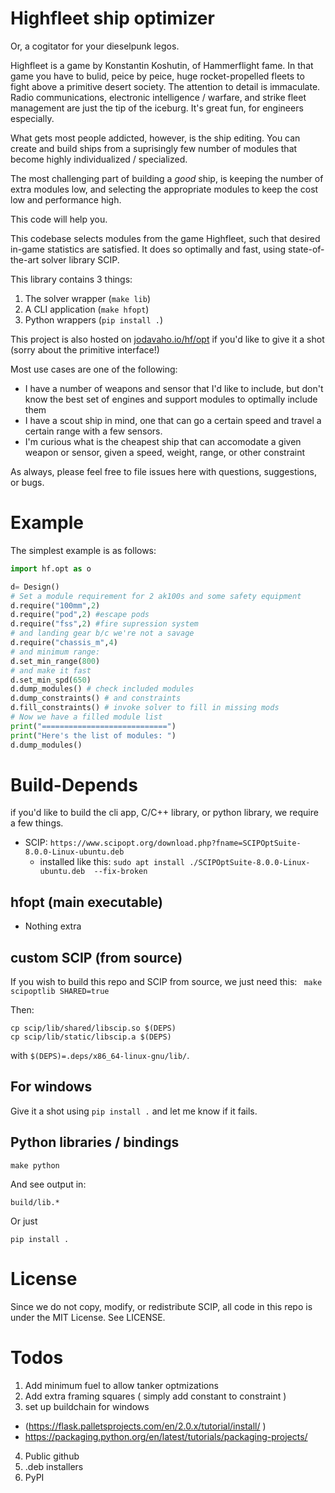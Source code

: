 # Highfleet ship optimizer

Or, a cogitator for your dieselpunk legos.

Highfleet is a game by Konstantin Koshutin, of Hammerflight fame. In that game
you have to bulid, peice by peice, huge rocket-propelled fleets to fight above
a primitive desert society. 
The attention to detail is immaculate. Radio communications, electronic
intelligence / warfare, and strike fleet management are just the tip of the
iceburg. It's great fun, for engineers especially. 

What gets most people addicted, however, is the ship editing. You can create
and build ships from a suprisingly few number of modules that become highly
individualized / specialized. 

The most challenging part of building a *good* ship, is keeping the number of
extra modules low, and selecting the appropriate modules to keep the cost low
and performance high. 

This code will help you.

This codebase selects modules from the game Highfleet, such that desired
in-game statistics are satisfied. It does so optimally and fast, using
state-of-the-art solver library SCIP.

This library contains 3 things:

1. The solver wrapper (`make lib`)
2. A CLI application (`make hfopt`)
3. Python wrappers (`pip install .`)

This project is also hosted on [jodavaho.io/hf/opt](https://jodavaho.io/hf/opt)
if you'd like to give it a shot (sorry about the primitive interface!)

Most use cases are one of the following:

- I have a number of weapons and sensor that I'd like to include, but don't know the best set of engines and support modules to optimally include them
- I have a scout ship in mind, one that can go a certain speed and travel a certain range with a few sensors. 
- I'm curious what is the cheapest ship that can accomodate a given weapon or sensor, given a speed, weight, range, or other constraint

As always, please feel free to file issues here with questions, suggestions, or bugs. 

# Example

The simplest example is as follows:

```python
import hf.opt as o

d= Design()
# Set a module requirement for 2 ak100s and some safety equipment
d.require("100mm",2)
d.require("pod",2) #escape pods
d.require("fss",2) #fire supression system
# and landing gear b/c we're not a savage
d.require("chassis_m",4)
# and minimum range:
d.set_min_range(800)
# and make it fast
d.set_min_spd(650)
d.dump_modules() # check included modules
d.dump_constraints() # and constraints
d.fill_constraints() # invoke solver to fill in missing mods
# Now we have a filled module list
print("============================")
print("Here's the list of modules: ")
d.dump_modules()
```

# Build-Depends

if you'd like to build the cli app, C/C++ library, or python library, we require a few things.

- SCIP: `https://www.scipopt.org/download.php?fname=SCIPOptSuite-8.0.0-Linux-ubuntu.deb`
  - installed like this: `sudo apt install ./SCIPOptSuite-8.0.0-Linux-ubuntu.deb  --fix-broken`

## hfopt (main executable)

- Nothing extra

## custom SCIP (from source)

If you wish to build this repo and SCIP from source, we just need this: ` make scipoptlib SHARED=true`

Then:

```
cp scip/lib/shared/libscip.so $(DEPS)
cp scip/lib/static/libscip.a $(DEPS)
```

with `$(DEPS)=.deps/x86_64-linux-gnu/lib/`.

## For windows 

Give it a shot using `pip install .` and let me know if it fails.

## Python libraries / bindings

`make python`

And see output in:

`build/lib.*`

Or just

`pip install .`

# License

Since we do not copy, modify, or redistribute SCIP, all code in this repo is under the MIT License. See LICENSE.

# Todos

1. Add minimum fuel to allow tanker optmizations
2. Add extra framing squares ( simply add constant to constraint )
3. set up buildchain for windows 
  - (https://flask.palletsprojects.com/en/2.0.x/tutorial/install/ )
  - https://packaging.python.org/en/latest/tutorials/packaging-projects/
4. Public github
5. .deb installers
6. PyPI

